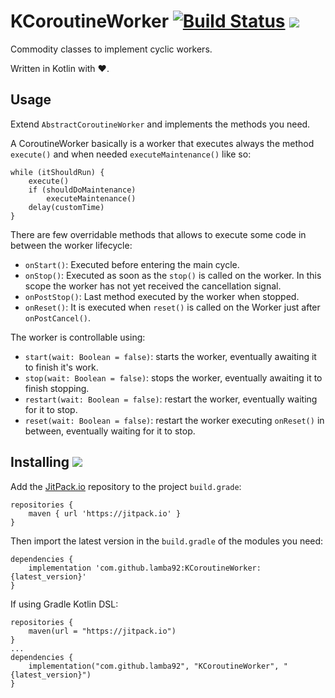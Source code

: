 # KCoroutineWorker [![Build Status](https://travis-ci.org/lamba92/KCoroutineWorker.svg?branch=master)](https://travis-ci.org/lamba92/KCoroutineWorker) [![](https://jitpack.io/v/lamba92/KCoroutineWorker.svg)](https://jitpack.io/#lamba92/KCoroutineWorker)

Commodity classes to implement cyclic workers.

Written in Kotlin with ❤️.

## Usage

Extend `AbstractCoroutineWorker` and implements the methods you need.

A CoroutineWorker basically is a worker that executes always the method `execute()` and when needed `executeMaintenance()` like so: 
```
while (itShouldRun) {
    execute()
    if (shouldDoMaintenance)
        executeMaintenance()
    delay(customTime)
}
``` 

There are few overridable methods that allows to execute some code in between the worker lifecycle:
 - `onStart()`: Executed before entering the main cycle.
 - `onStop()`: Executed as soon as the `stop()` is called on the worker. In this scope the worker has not yet received the cancellation signal.
 - `onPostStop()`: Last method executed by the worker when stopped.
 - `onReset()`: It is executed when `reset()` is called on the Worker just after `onPostCancel()`.
 
The worker is controllable using:
 - `start(wait: Boolean = false)`: starts the worker, eventually awaiting it to finish it's work.
 - `stop(wait: Boolean = false)`: stops the worker, eventually awaiting it to finish stopping.
 - `restart(wait: Boolean = false)`: restart the worker, eventually waiting for it to stop.
 - `reset(wait: Boolean = false)`: restart the worker executing `onReset()` in between, eventually waiting for it to stop.

## Installing [![](https://jitpack.io/v/lamba92/KCoroutineWorker.svg)](https://jitpack.io/#lamba92/KCoroutineWorker)

Add the [JitPack.io](http://jitpack.io) repository to the project `build.grade`:
```
repositories {
    maven { url 'https://jitpack.io' }
}
```

Then import the latest version in the `build.gradle` of the modules you need:

```
dependencies {
    implementation 'com.github.lamba92:KCoroutineWorker:{latest_version}'
}
```

If using Gradle Kotlin DSL:
```
repositories {
    maven(url = "https://jitpack.io")
}
...
dependencies {
    implementation("com.github.lamba92", "KCoroutineWorker", "{latest_version}")
}

